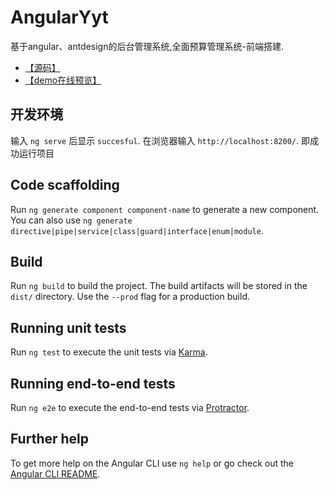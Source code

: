 # AngularYyt

基于angular、antdesign的后台管理系统,全面预算管理系统-前端搭建.

- [【源码】](https://github.com/luohong123/angular-yt)
- [【demo在线预览】](https://luohong123.github.io/angular-yt/demo/index.html)
## 开发环境

输入 `ng serve` 后显示 `succesful`. 在浏览器输入 `http://localhost:8200/`. 即成功运行项目

## Code scaffolding

Run `ng generate component component-name` to generate a new component. You can also use `ng generate directive|pipe|service|class|guard|interface|enum|module`.

## Build

Run `ng build` to build the project. The build artifacts will be stored in the `dist/` directory. Use the `--prod` flag for a production build.

## Running unit tests

Run `ng test` to execute the unit tests via [Karma](https://karma-runner.github.io).

## Running end-to-end tests

Run `ng e2e` to execute the end-to-end tests via [Protractor](http://www.protractortest.org/).

## Further help

To get more help on the Angular CLI use `ng help` or go check out the [Angular CLI README](https://github.com/angular/angular-cli/blob/master/README.md).
